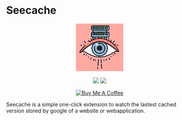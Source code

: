 # Seecache

<p align="center">
    <img src="./icons/icon128.png"/>
</p>

<p align="center">
    <img src="https://img.shields.io/badge/Status-pending-yellow?style=flat&logo=googlechrome"/>
    <img src="https://img.shields.io/badge/Current-unpublished-gray?style=flat&logo=googlechrome&logoColor=blue"/>
</p>

<p align="center">
<a href="https://www.buymeacoffee.com/devrafx" target="_blank"><img src="https://www.buymeacoffee.com/assets/img/custom_images/orange_img.png" alt="Buy Me A Coffee"></a>
</p>

Seecache is a simple one-click extension to watch the lastest cached version stored by google of a website or webapplication.
